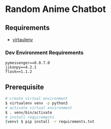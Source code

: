 # Random Anime Chatbot

## Requirements
- [virtaulenv](https://virtualenv.pypa.io/en/latest/installation/)

### Dev Environment Requirements
```
pymessenger==0.0.7.0
jikanpy==4.2.1
flask==1.1.2
```

## Prerequisite
``` bash
# create virtual environment
$ virtualenv venv -p python3
# activate virtual environment
$ . venv/bin/activate
# install requirements
(venv) $ pip install -r requirements.txt
```
